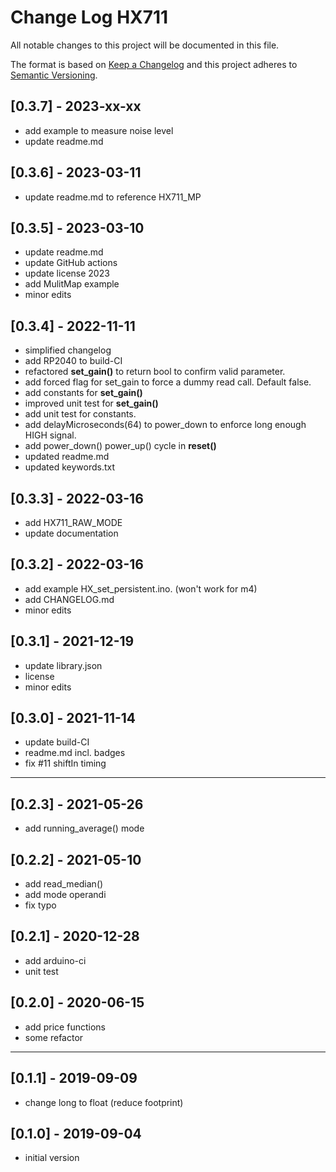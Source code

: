 # Change Log HX711
All notable changes to this project will be documented in this file.

The format is based on [Keep a Changelog](http://keepachangelog.com/)
and this project adheres to [Semantic Versioning](http://semver.org/).


## [0.3.7] - 2023-xx-xx
- add example to measure noise level
- update readme.md


## [0.3.6] - 2023-03-11
- update readme.md to reference HX711_MP

## [0.3.5] - 2023-03-10
- update readme.md
- update GitHub actions
- update license 2023
- add MulitMap example
- minor edits

## [0.3.4] - 2022-11-11
- simplified changelog
- add RP2040 to build-CI
- refactored **set_gain()** to return bool to confirm valid parameter.
- add forced flag for set_gain to force a dummy read call. Default false.
- add constants for **set_gain()**
- improved unit test for **set_gain()**
- add unit test for constants.
- add delayMicroseconds(64) to power_down to enforce long enough HIGH signal.
- add power_down() power_up() cycle in **reset()**
- updated readme.md
- updated keywords.txt

## [0.3.3] - 2022-03-16
- add HX711_RAW_MODE
- update documentation

## [0.3.2] - 2022-03-16
- add example HX_set_persistent.ino. (won't work for m4)
- add CHANGELOG.md
- minor edits

## [0.3.1] - 2021-12-19
- update library.json
- license
- minor edits

## [0.3.0] - 2021-11-14
- update build-CI
- readme.md incl. badges
- fix #11 shiftIn timing

----

## [0.2.3] - 2021-05-26
- add running_average() mode

## [0.2.2] - 2021-05-10
- add read_median()
- add mode operandi
- fix typo

## [0.2.1] - 2020-12-28
- add arduino-ci
- unit test

## [0.2.0] - 2020-06-15
- add price functions
- some refactor

----

## [0.1.1] - 2019-09-09
- change long to float (reduce footprint)

## [0.1.0] - 2019-09-04
- initial version
